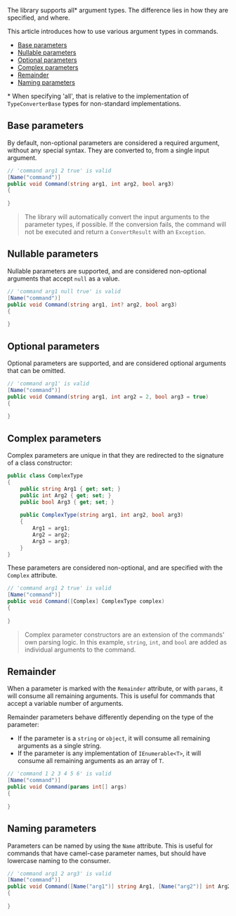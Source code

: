 The library supports all* argument types. The difference lies in how they are specified, and where.

This article introduces how to use various argument types in commands.

- [Base parameters](#base-parameters)
- [Nullable parameters](#nullable-parameters)
- [Optional parameters](#optional-parameters)
- [Complex parameters](#complex-parameters)
- [Remainder](#remainder)
- [Naming parameters](#naming-parameters)

\* When specifying 'all', that is relative to the implementation of `TypeConverterBase` types for non-standard implementations.
## Base parameters

By default, non-optional parameters are considered a required argument, without any special syntax. They are converted to, from a single input argument.

```cs
// 'command arg1 2 true' is valid
[Name("command")]
public void Command(string arg1, int arg2, bool arg3)
{
	
}
```

> The library will automatically convert the input arguments to the parameter types, if possible. 
If the conversion fails, the command will not be executed and return a `ConvertResult` with an `Exception`.

## Nullable parameters

Nullable parameters are supported, and are considered non-optional arguments that accept `null` as a value.

```cs
// 'command arg1 null true' is valid
[Name("command")]
public void Command(string arg1, int? arg2, bool arg3)
{
	
}
```

## Optional parameters

Optional parameters are supported, and are considered optional arguments that can be omitted. 

```cs
// 'command arg1' is valid
[Name("command")]
public void Command(string arg1, int arg2 = 2, bool arg3 = true)
{
	
}
```

## Complex parameters

Complex parameters are unique in that they are redirected to the signature of a class constructor:

```cs
public class ComplexType
{
	public string Arg1 { get; set; }
	public int Arg2 { get; set; }
	public bool Arg3 { get; set; }
	
	public ComplexType(string arg1, int arg2, bool arg3)
	{
		Arg1 = arg1;
		Arg2 = arg2;
		Arg3 = arg3;
	}
}
```

These parameters are considered non-optional, and are specified with the `Complex` attribute.

```cs
// 'command arg1 2 true' is valid
[Name("command")]
public void Command([Complex] ComplexType complex)
{
	
}
```

> Complex parameter constructors are an extension of the commands' own parsing logic. 
In this example, `string`, `int`, and `bool` are added as individual arguments to the command.

## Remainder

When a parameter is marked with the `Remainder` attribute, or with `params`, it will consume all remaining arguments. This is useful for commands that accept a variable number of arguments.

Remainder parameters behave differently depending on the type of the parameter:

- If the parameter is a `string` or `object`, it will consume all remaining arguments as a single string.
- If the parameter is any implementation of `IEnumerable<T>`, it will consume all remaining arguments as an array of `T`.

```cs
// 'command 1 2 3 4 5 6' is valid
[Name("command")]
public void Command(params int[] args)
{
	
}
```

## Naming parameters

Parameters can be named by using the `Name` attribute. This is useful for commands that have camel-case parameter names, but should have lowercase naming to the consumer.

```cs
// 'command arg1 2 arg3' is valid
[Name("command")]
public void Command([Name("arg1")] string Arg1, [Name("arg2")] int Arg2, [Name("arg3")] bool Arg3)
{
	
}
```